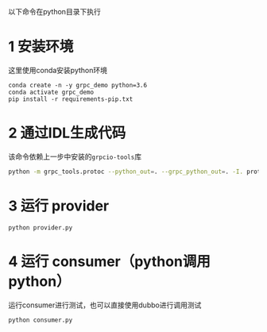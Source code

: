 以下命令在python目录下执行

# 1 安装环境
这里使用conda安装python环境
```
conda create -n -y grpc_demo python=3.6
conda activate grpc_demo
pip install -r requirements-pip.txt 
```

# 2 通过IDL生成代码
该命令依赖上一步中安装的`grpcio-tools`库
```bash
python -m grpc_tools.protoc --python_out=. --grpc_python_out=. -I. proto/helloworld.proto
```

# 3 运行 provider
```
python provider.py
```

# 4 运行 consumer（python调用python）
运行consumer进行测试，也可以直接使用dubbo进行调用测试
```
python consumer.py
```

